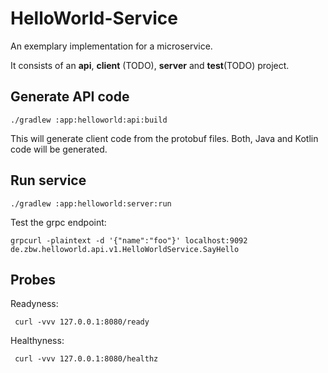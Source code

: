 # HelloWorld-Service

An exemplary implementation for a microservice.

It consists of an **api**, **client** (TODO), **server** and **test**(TODO) project.

## Generate API code

```shell
./gradlew :app:helloworld:api:build
```

This will generate client code from the protobuf files. Both, Java and Kotlin code will be generated.

## Run service

```shell
./gradlew :app:helloworld:server:run
```

Test the grpc endpoint:
```shell
grpcurl -plaintext -d '{"name":"foo"}' localhost:9092 de.zbw.helloworld.api.v1.HelloWorldService.SayHello
```

## Probes

Readyness:
```shell
 curl -vvv 127.0.0.1:8080/ready
```

Healthyness:
```shell
 curl -vvv 127.0.0.1:8080/healthz
```
